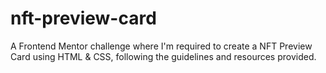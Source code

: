 # nft-preview-card
A Frontend Mentor challenge where I'm required to create a NFT Preview Card using HTML &amp; CSS, following the guidelines and resources provided.

